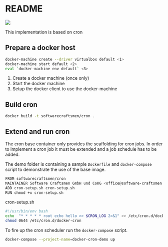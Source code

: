 # README

[![](https://badge.imagelayers.io/softwarecraftsmen/cron:latest.svg)](https://imagelayers.io/?images=softwarecraftsmen/cron:latest)

This implementation is based on cron
## Prepare a docker host

```sh
docker-machine create --driver virtualbox default <1>
docker-machine start default <2>
eval `docker-machine env default` <3>
```

1. Create a docker machine (once only)
2. Start the docker machine
3. Setup the docker client to use the docker-machine


## Build cron

```sh
docker build -t softwarecraftsmen/cron .
```


## Extend and run cron

The cron base container only provides the scaffolding for cron jobs. In order to implement a cron job it must be extended and a job schedule has to be added.

The demo folder is containing a sample ```Dockerfile``` and ```docker-compose``` script to demonstrate the use of the base image.

```sh
FROM softwarecraftsmen/cron
MAINTAINER Software Craftsmen GmbH und CoKG <office@software-craftsmen.at>
ADD cron-setup.sh cron-setup.sh
RUN chmod +x cron-setup.sh
```

cron-setup.sh

```sh
#!/usr/bin/env bash
echo  "* * * * * root echo hello >> $CRON_LOG 2>&1" >> /etc/cron.d/docker-cron
chmod 0644 /etc/cron.d/docker-cron
```

To fire up the cron scheduler run the ```docker-compose``` script. 

```sh
docker-compose --project-name=docker-cron-demo up 
```